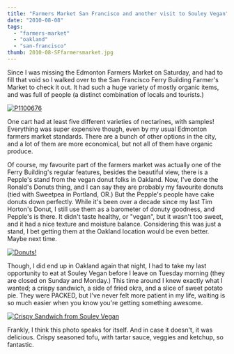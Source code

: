 ```yaml
---
title: "Farmers Market San Francisco and another visit to Souley Vegan"
date: "2010-08-08"
tags:
  - "farmers-market"
  - "oakland"
  - "san-francisco"
thumb: 2010-08-SFfarmersmarket.jpg
---
```


Since I was missing the Edmonton Farmers Market on Saturday, and had to fill that void so I walked over to the San Francisco Ferry Building Farmer's Market to check it out. It had such a huge variety of mostly organic items, and was full of people (a distinct combination of locals and tourists.)  


[![P1100676](images/4878591692_a5b1d1c859.jpg)](http://www.flickr.com/photos/prairiev/4878591692/ "P1100676 by MeShellG, on Flickr")


One cart had at least five different varieties of nectarines, with samples! Everything was super expensive though, even by my usual Edmonton farmers market standards. There are a bunch of other options in the city, and a lot of them are more economical, but not all of them have organic produce.  

Of course, my favourite part of the farmers market was actually one of the Ferry Building's regular features, besides the beautiful view, there is a Pepple's stand from the vegan donut folks in Oakland. Now, I've done the Ronald's Donuts thing, and I can say they are probably my favourite donuts (tied with Sweetpea in Portland, OR.) But the Pepple's people have cake donuts down perfectly. While it's been over a decade since my last Tim Horton's Donut, I still use them as a barometer of donuty goodness, and Pepple's is there. It didn't taste healthy, or "vegan", but it wasn't too sweet, and it had a nice texture and moisture balance. Considering this was just a stand, I bet getting them at the Oakland location would be even better. Maybe next time.  


[![Donuts!](images/4875158242_fa2b6f3af6.jpg)](http://www.flickr.com/photos/prairiev/4875158242/ "Donuts! by MeShellG, on Flickr")


Though, I did end up in Oakland again that night, I had to take my last opportunity to eat at Souley Vegan before I leave on Tuesday morning (they are closed on Sunday and Monday.) This time around I knew exactly what I wanted; a crispy sandwich, a side of fried okra, and a slice of sweet potato pie. They were PACKED, but I've never felt more patient in my life, waiting is so much easier when you know you're getting something awesome.  


[![Crispy Sandwich from Souley Vegan](images/4875158276_f6bb4f051d.jpg)](http://www.flickr.com/photos/prairiev/4875158276/ "Crispy Sandwich from Souley Vegan by MeShellG, on Flickr")


Frankly, I think this photo speaks for itself. And in case it doesn't, it was delicious. Crispy seasoned tofu, with tartar sauce, veggies and ketchup, so fantastic.
